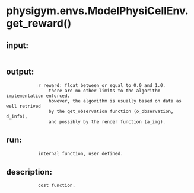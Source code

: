 # physigym.envs.ModelPhysiCellEnv.get_reward()


## input:
```

```

## output:
```
            r_reward: float between or equal to 0.0 and 1.0.
                there are no other limits to the algorithm implementation enforced.
                however, the algorithm is usually based on data as well retrived
                by the get_observation function (o_observation, d_info),
                and possibly by the render function (a_img).

```

## run:
```python
            internal function, user defined.

```

## description:
```
            cost function.
        
```